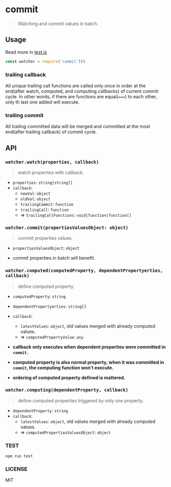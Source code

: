 # commit

> Watching and commit values in batch.

## Usage

Read more in [test.js](./test.js)

```js
const watcher = require('commit')()
```

### trailing callback

All unique trailing call functions are called only once in order at the end(after watch, computed, and computing callbacks) of current commit cycle. In other words, if there are functions are equal(`===`) to each other, only th last one added will execute.

### trailing commit

All trailing committed data will be merged and committed at the most end(after trailing callback) of commit cycle.

## API

### `watcher.watch(properties, callback)`

> watch properties with callback.

- `properties`: `string|string[]`
- `callback`:
  - `newVal`: `object`
  - `oldVal`: `object`
  - `trailingCommit`: `function`
  - `trailingCall`: `function`
  - => `trailingCallFunctions`: `void|function|function[]`


### `watcher.commit(propertiesValuesObject: object)`

> commit properties values.

- `propertiesValuesObject`: `object`

- commit properties in batch will benefit.


### `watcher.computed(computedProperty, dependentPropertyerties, callback)`

> define computed property.

- `computedProperty`: `string`
- `dependentPropertyerties`: `string[]`
- `callback`:
  - `latestValues`: `object`, old values merged with already computed values.
  - => `computedPropertyValue`: `any`

 - **callback only executes when dependent properties were committed in `commit`.**
 - **computed property is also normal property, when it was committed in `commit`, the computing function won't execute.**
 - **ordering of computed property defined is mattered.**


### `watcher.computing(dependentProperty, callback)`

> define computed properties triggered by only one property.

- `dependentProperty`: `string`
- `callback`:
  - `latestValues`: `object`, old values merged with already computed values.
  - => `computedPropertiesValuesObject`: `object`

### TEST

```shell
npm run test
```

### LICENSE

MIT
